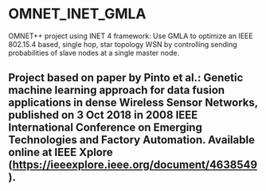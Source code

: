 # OMNET_INET_GMLA
OMNET++ project using INET 4 framework: Use GMLA to optimize an IEEE 802.15.4 based, single hop, star topology WSN by controlling sending probabilities of slave nodes at a single master node.

## Project based on paper by Pinto et al.: Genetic machine learning approach for data fusion applications in dense Wireless Sensor Networks, published on 3 Oct 2018 in 2008 IEEE International Conference on Emerging Technologies and Factory Automation. Available online at IEEE Xplore (https://ieeexplore.ieee.org/document/4638549).

